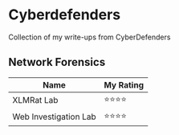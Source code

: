 # Cyberdefenders

Collection of my write-ups from CyberDefenders

## Network Forensics

| Name | My Rating 
|----------|----------
| XLMRat Lab  | ⭐⭐⭐⭐
| Web Investigation Lab | ⭐⭐⭐⭐
